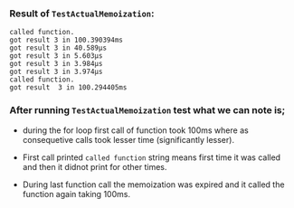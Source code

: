 ### Result of `TestActualMemoization`:
```
called function.
got result 3 in 100.390394ms
got result 3 in 40.589µs
got result 3 in 5.603µs
got result 3 in 3.984µs
got result 3 in 3.974µs
called function.
got result  3 in 100.294405ms

```

### After running `TestActualMemoization` test what we can note is;

- during the for loop first call of function took 100ms where as consequetive calls took lesser time (significantly lesser).

- First call printed `called function` string means first time it was called and then it didnot print for other times.

- During last function call the memoization was expired and it called the function again taking 100ms.